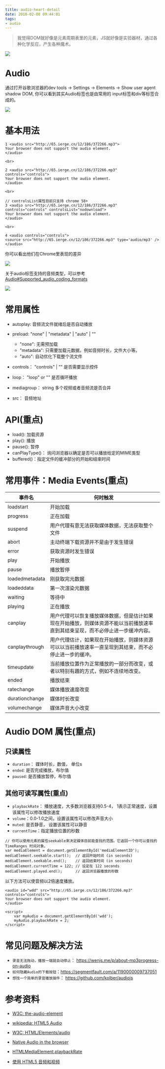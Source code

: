 ```yaml
---
title: audio-heart-detail
date: 2018-02-08 09:44:01
tags:
- audio
---
```


> 我觉得DOM就好像是元素周期表里的元素，JS就好像是实验器材，通过各种化学反应，产生各种魔术。

![](http://p3alsaatj.bkt.clouddn.com/20180208094439_zGRL80_Screenshot.jpeg)

# Audio
通过打开谷歌浏览器的dev tools -> Settings -> Elements -> Show user agent shadow DOM, 你可以看到其实Audio标签也是由常用的 input标签和div等标签合成的。

![](http://p3alsaatj.bkt.clouddn.com/20180208094451_tBBQUM_Screenshot.jpeg)

# 基本用法
```
1 <audio src="http://65.ierge.cn/12/186/372266.mp3">
Your browser does not support the audio element.
</audio>

<br>

2 <audio src="http://65.ierge.cn/12/186/372266.mp3" controls="controls">
Your browser does not support the audio element.
</audio>

<br>

// controlsList属性目前只支持 chrome 58+
3 <audio src="http://65.ierge.cn/12/186/372266.mp3" controls="controls" controlsList="nodownload"> 
Your browser does not support the audio element.
</audio>

<br>

4 <audio controls="controls">
<source src="http://65.ierge.cn/12/186/372266.mp3" type='audio/mp3' />
</audio>
```
你可以看出他们在Chrome里表现的差异

![](http://p3alsaatj.bkt.clouddn.com/20180208094513_MO2e9z_Screenshot.jpeg)

关于audio标签支持的音频类型，可以参考[Audio#Supported_audio_coding_formats](https://en.wikipedia.org/wiki/HTML5_Audio#Supported_audio_coding_formats)

![](http://p3alsaatj.bkt.clouddn.com/20180208094523_k82xlG_Screenshot.jpeg)

# 常用属性
- autoplay: 音频流文件就绪后是否自动播放
- preload: "none" | "metadata" | "auto" | "" 
    - "none": 无需预加载
    - "metadata": 只需要加载元数据，例如音频时长，文件大小等。
    - "auto": 自动优化下载整个流文件
    
- controls： "controls" | "" 是否需要显示控件
- loop： "loop" or "" 是否循环播放
- mediagroup： string 多个视频或者音频流是否合并
- src： 音频地址

# API(重点)
- load(): 加载资源
- play(): 播放
- pause(): 暂停
- canPlayType()： 询问浏览器以确定是否可以播放给定的MIME类型
- buffered()：指定文件的缓冲部分的开始和结束时间

# 常用事件：Media Events(重点)

事件名  |	何时触发
--- | ---
loadstart | 开始加载
progress |	正在加载
suspend | 用户代理有意无法获取媒体数据，无法获取整个文件
abort |	主动终端下载资源并不是由于发生错误
error |	获取资源时发生错误
play |	开始播放
pause | 播放暂停
loadedmetadata | 刚获取完元数据
loadeddata | 第一次渲染元数据
waiting | 等待中
playing | 正在播放
canplay	| 用户代理可以恢复播放媒体数据，但是估计如果现在开始播放，则媒体资源不能以当前播放速率直到其结束呈现，而不必停止进一步缓冲内容。
canplaythrough | 用户代理估计，如果现在开始播放，则媒体资源可以以当前播放速率一直呈现到其结束，而不必停止进一步的缓冲。
timeupdate	| 当前播放位置作为正常播放的一部分而改变，或者以特别有趣的方式，例如不连续地改变。
ended |	播放结束
ratechange | 媒体播放速度改变
durationchange | 媒体时长改变
volumechange| 媒体声音大小改变

# Audio DOM 属性(重点)
## 只读属性
- `duration`： 媒体时长，数值， 单位s
- `ended`: 是否完成播放，布尔值
- `paused`: 是否播放暂停，布尔值

## 其他可读写属性(重点)
- `playbackRate`： 播放速度，大多数浏览器支持0.5-4， 1表示正常速度，设置该属性可以修改播放速度
- `volume`：0.0-1.0之间，设置该属性可以修改声音大小
- `muted`: 是否静音， 设置该属性可以静音
- `currentTime`：指定播放位置的秒数

```
// 你可以使用元素的属性seekable来决定媒体目前能查找的范围。它返回一个你可以查找的TimeRanges 时间对象。
var mediaElement = document.getElementById('mediaElementID');
mediaElement.seekable.start();  // 返回开始时间 (in seconds)
mediaElement.seekable.end();    // 返回结束时间 (in seconds)
mediaElement.currentTime = 122; // 设定在 122 seconds
mediaElement.played.end();      // 返回浏览器播放的秒数
```

以下方法可以使音频以2倍速度播放。
```
<audio id="wdd" src="http://65.ierge.cn/12/186/372266.mp3" controls="controls">
Your browser does not support the audio element.
</audio>

<script>
    var myAudio = document.getElementById('wdd');
    myAudio.playbackRate = 2;
</script>
```

# 常见问题及解决方法
- `录音无法拖动，播放一端就自动停止`： https://wenjs.me/p/about-mp3progress-on-audio
- `如何隐藏Audio的下载按钮`：https://segmentfault.com/a/1190000009737051
- `想找一个简单的录音播放插件`： https://github.com/kolber/audiojs


# 参考资料
- [W3C: the-audio-element](https://www.w3.org/TR/html5/embedded-content-0.html#the-audio-element)
- [wikipedia: HTML5 Audio](https://en.wikipedia.org/wiki/HTML5_Audio#Supported_audio_coding_formats)
- [W3C: HTML/Elements/audio](https://www.w3.org/wiki/HTML/Elements/audio#Media_Events)
- [Native Audio in the browser](http://html5doctor.com/native-audio-in-the-browser/)
- [HTMLMediaElement.playbackRate](https://developer.mozilla.org/en-US/Apps/Fundamentals/Audio_and_video_delivery/WebAudio_playbackRate_explained)
- [使用 HTML5 音频和视频](https://developer.mozilla.org/zh-CN/docs/Web/Guide/HTML/Using_HTML5_audio_and_video)

  [1]: /img/bVO9vK
  [2]: /img/bVO9xq
  [3]: /img/bVO9xQ
  [4]: /img/bVO9yB
  [5]: /img/bVPaRk
  [6]: /img/bVPaSA
  [7]: /img/bVPaSS